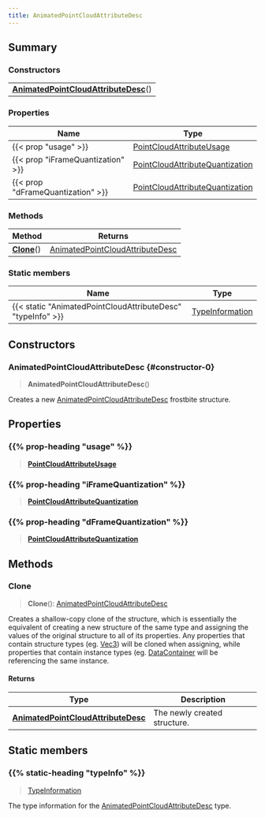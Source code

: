 ```yaml
---
title: AnimatedPointCloudAttributeDesc
---
```



## Summary
### Constructors
| |
| ----------- |
| **[AnimatedPointCloudAttributeDesc](#constructor-0)**() |

### Properties
| Name | Type |
| ---- | ---- |
| {{< prop "usage" >}} | [PointCloudAttributeUsage](/vext/ref/fb/pointcloudattributeusage) |
| {{< prop "iFrameQuantization" >}} | [PointCloudAttributeQuantization](/vext/ref/fb/pointcloudattributequantization) |
| {{< prop "dFrameQuantization" >}} | [PointCloudAttributeQuantization](/vext/ref/fb/pointcloudattributequantization) |

### Methods
| Method | Returns |
| ------ | ---- |
| **[Clone](#clone)**() | [AnimatedPointCloudAttributeDesc](/vext/ref/fb/animatedpointcloudattributedesc) |

### Static members
| Name | Type |
| ---- | ---- |
| {{< static "AnimatedPointCloudAttributeDesc" "typeInfo" >}} | [TypeInformation](/vext/ref/shared/class/typeinformation) |

## Constructors
### AnimatedPointCloudAttributeDesc {#constructor-0}
> **AnimatedPointCloudAttributeDesc**()

Creates a new [AnimatedPointCloudAttributeDesc](/vext/ref/fb/animatedpointcloudattributedesc) frostbite structure.

## Properties
### {{% prop-heading "usage" %}}
> **[PointCloudAttributeUsage](/vext/ref/fb/pointcloudattributeusage)**

### {{% prop-heading "iFrameQuantization" %}}
> **[PointCloudAttributeQuantization](/vext/ref/fb/pointcloudattributequantization)**

### {{% prop-heading "dFrameQuantization" %}}
> **[PointCloudAttributeQuantization](/vext/ref/fb/pointcloudattributequantization)**

## Methods
### Clone
> **Clone**(): [AnimatedPointCloudAttributeDesc](/vext/ref/fb/animatedpointcloudattributedesc)

Creates a shallow-copy clone of the structure, which is essentially the equivalent of creating a new structure of the same type and assigning the values of the original structure to all of its properties. Any properties that contain structure types (eg. [Vec3](/vext/ref/shared/class/vec3)) will be cloned when assigning, while properties that contain instance types (eg. [DataContainer](/vext/ref/shared/class/datacontainer) will be referencing the same instance.

#### Returns
| Type | Description |
| ---- | ----------- |
| **[AnimatedPointCloudAttributeDesc](/vext/ref/fb/animatedpointcloudattributedesc)** | The newly created structure. |

## Static members
### {{% static-heading "typeInfo" %}}
> [TypeInformation](/vext/ref/shared/class/typeinformation)

The type information for the [AnimatedPointCloudAttributeDesc](/vext/ref/fb/animatedpointcloudattributedesc) type.

